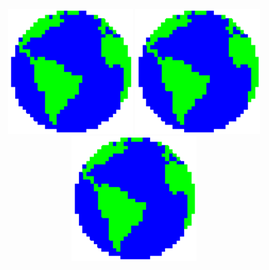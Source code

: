 <p align="center">
   <img height="200" width="200" alt="GIF" src="https://github.com/paschalidi/paschalidi/blob/master/Earth.gif">
   <img height="200" width="200" alt="GIF" src="https://github.com/paschalidi/paschalidi/blob/master/Earth.gif">
   <img height="200" width="200" alt="GIF" src="https://github.com/paschalidi/paschalidi/blob/master/Earth.gif">
</p>

